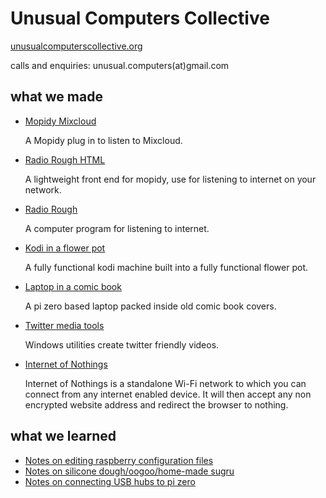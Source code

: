 # Unusual Computers Collective

[unusualcomputerscollective.org](http://unusualcomputerscollective.org)

calls and enquiries: unusual.computers(at)gmail.com

## what we made 


* [Mopidy Mixcloud](https://github.com/unusualcomputers/unusualcomputers/blob/master/code/mopidy/mopidymixcloud/README.rst)
  
  A Mopidy plug in to listen to Mixcloud.
  
* [Radio Rough HTML](https://github.com/unusualcomputers/unusualcomputers/blob/master/code/mopidy/mopidyradioroughhtml/README.rst)
  
  A lightweight front end for mopidy, use for listening to internet on your network.

* [Radio Rough](https://github.com/unusualcomputers/unusualcomputers/blob/master/code/mopidy/mopidyradiorough/README.rst)
  
  A computer program for listening to internet.
  
* [Kodi in a flower pot](https://github.com/unusualcomputers/unusualcomputers/blob/master/writing/text/flowerpot.md#kodi-in-a-flower-pot)

  A fully functional kodi machine built into a fully functional flower pot.

* [Laptop in a comic book](https://github.com/unusualcomputers/unusualcomputers/blob/master/writing/text/comic_book.md)

  A pi zero based laptop packed inside old comic book covers.

* [Twitter media tools](https://github.com/unusualcomputers/twittermedia)

  Windows utilities create twitter friendly videos.

* [Internet of Nothings](https://github.com/unusualcomputers/InternetOfNothings/blob/master/README.md)

  Internet of Nothings is a standalone Wi-Fi network to which you can connect from any internet enabled device. It will then accept any non encrypted website address and redirect the browser to nothing.


## what we learned

* [Notes on editing raspberry configuration files](https://github.com/unusualcomputers/unusualcomputers/blob/master/writing/text/config_gfiles.md#notes-on-editing-raspberry-configuration-files)
* [Notes on silicone dough/oogoo/home-made sugru](https://github.com/unusualcomputers/unusualcomputers/blob/master/writing/text/silicone_dough.md#notes-on-silicone-doughoogoohome-made-sugru)
* [Notes on connecting USB hubs to pi zero](https://github.com/unusualcomputers/unusualcomputers/blob/master/writing/text/usbnotes.md#notes-on-connecting-usb-hubs-to-pi-zero)

